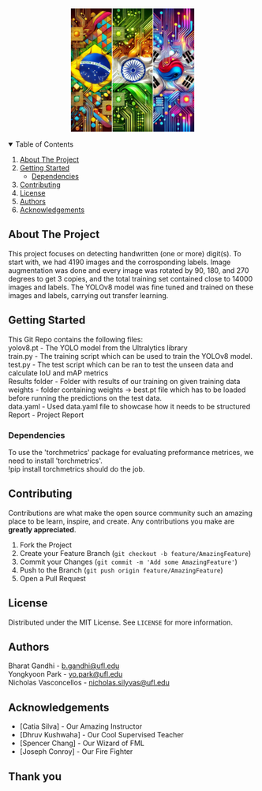 <!-- PROJECT LOGO -->
<br />
<p align="center">
  <img src="images/sss.jpeg" alt="Logo" width="250" height="250">
</p>


<!-- TABLE OF CONTENTS -->
<details open="open">
  <summary>Table of Contents</summary>
  <ol>
    <li>
      <a href="#about-the-project">About The Project</a>
    </li>
    <li>
      <a href="#getting-started">Getting Started</a>
      <ul>
        <li><a href="#dependencies">Dependencies</a></li>
      </ul>
    </li>
    <li><a href="#contributing">Contributing</a></li>
    <li><a href="#license">License</a></li>
    <li><a href="#authors">Authors</a></li>
    <li><a href="#acknowledgements">Acknowledgements</a></li>
  </ol>
</details>



<!-- ABOUT THE PROJECT -->
## About The Project

This project focuses on detecting handwritten (one or more) digit(s). To start with, we had 4190 images and the corrosponding labels. Image augmentation was done and every image was rotated by 90, 180, and 270 degrees to get 3 copies, and the total training set contained close to 14000 images and labels. The YOLOv8 model was fine tuned and trained on these images and labels, carrying out transfer learning.

<!-- GETTING STARTED -->
## Getting Started

This Git Repo contains the following files:  
yolov8.pt - The YOLO model from the Ultralytics library  
train.py - The training script which can be used to train the YOLOv8 model.  
test.py - The test script which can be ran to test the unseen data and calculate IoU and mAP metrics  
Results folder - Folder with results of our training on given training data  
weights - folder containing weights -> best.pt file which has to be loaded before running the predictions on the test data.  
data.yaml - Used data.yaml file to showcase how it needs to be structured  
Report - Project Report

### Dependencies

To use the 'torchmetrics' package for evaluating preformance metrices, we need to install 'torchmetrics'.  
!pip install torchmetrics should do the job.

<!-- CONTRIBUTING -->
## Contributing

Contributions are what make the open source community such an amazing place to be learn, inspire, and create. Any contributions you make are **greatly appreciated**.

1. Fork the Project
2. Create your Feature Branch (`git checkout -b feature/AmazingFeature`)
3. Commit your Changes (`git commit -m 'Add some AmazingFeature'`)
4. Push to the Branch (`git push origin feature/AmazingFeature`)
5. Open a Pull Request


<!-- LICENSE -->
## License

Distributed under the MIT License. See `LICENSE` for more information.


<!-- Authors -->
## Authors

Bharat Gandhi - b.gandhi@ufl.edu  
Yongkyoon Park - yo.park@ufl.edu  
Nicholas Vasconcellos - nicholas.silyvas@ufl.edu

<!-- ACKNOWLEDGEMENTS -->
## Acknowledgements

* [Catia Silva] - Our Amazing Instructor
* [Dhruv Kushwaha] - Our Cool Supervised Teacher
* [Spencer Chang] - Our Wizard of FML
* [Joseph Conroy] - Our Fire Fighter  

## Thank you
